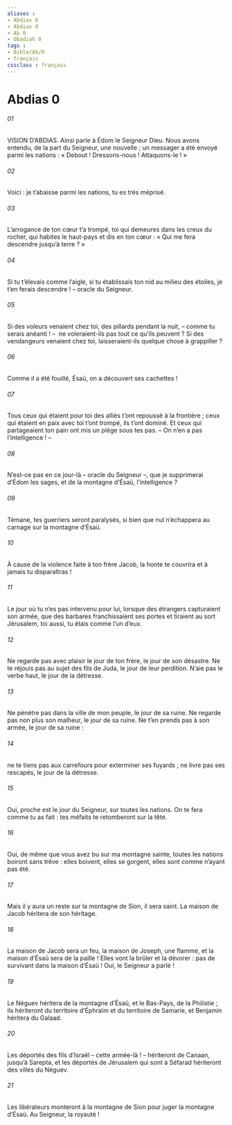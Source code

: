 ```yaml
---
aliases : 
- Abdias 0
- Abdias 0
- Ab 0
- Obadiah 0
tags : 
- Bible/Ab/0
- français
cssclass : français
---
```


# Abdias 0

###### 01
VISION D’ABDIAS.
Ainsi parle à Édom le Seigneur Dieu.
Nous avons entendu, de la part du Seigneur, une nouvelle ;
un messager a été envoyé parmi les nations :
« Debout ! Dressons-nous ! Attaquons-le ! »
###### 02
Voici : je t’abaisse parmi les nations,
tu es très méprisé.
###### 03
L’arrogance de ton cœur t’a trompé,
toi qui demeures dans les creux du rocher,
qui habites le haut-pays
et dis en ton cœur :
« Qui me fera descendre jusqu’à terre ? »
###### 04
Si tu t’élevais comme l’aigle,
si tu établissais ton nid au milieu des étoiles,
je t’en ferais descendre !
– oracle du Seigneur.
###### 05
Si des voleurs venaient chez toi,
des pillards pendant la nuit,
– comme tu serais anéanti ! – 
ne voleraient-ils pas tout ce qu’ils peuvent ?
Si des vendangeurs venaient chez toi,
laisseraient-ils quelque chose à grappiller ?
###### 06
Comme il a été fouillé, Ésaü,
on a découvert ses cachettes !
###### 07
Tous ceux qui étaient pour toi des alliés
t’ont repoussé à la frontière ;
ceux qui étaient en paix avec toi
t’ont trompé, ils t’ont dominé.
Et ceux qui partageaient ton pain
ont mis un piège sous tes pas.
– On n’en a pas l’intelligence ! –
###### 08
N’est-ce pas en ce jour-là
– oracle du Seigneur –,
que je supprimerai d’Édom les sages,
et de la montagne d’Ésaü, l’intelligence ?
###### 09
Témane, tes guerriers seront paralysés,
si bien que nul n’échappera au carnage
sur la montagne d’Ésaü.
###### 10
À cause de la violence faite à ton frère Jacob,
la honte te couvrira
et à jamais tu disparaîtras !
###### 11
Le jour où tu n’es pas intervenu pour lui,
lorsque des étrangers capturaient son armée,
que des barbares franchissaient ses portes
et tiraient au sort Jérusalem,
toi aussi, tu étais comme l’un d’eux.
###### 12
Ne regarde pas avec plaisir le jour de ton frère,
le jour de son désastre.
Ne te réjouis pas au sujet des fils de Juda,
le jour de leur perdition.
N’aie pas le verbe haut,
le jour de la détresse.
###### 13
Ne pénètre pas dans la ville de mon peuple,
le jour de sa ruine.
Ne regarde pas non plus son malheur,
le jour de sa ruine.
Ne t’en prends pas à son armée,
le jour de sa ruine :
###### 14
ne te tiens pas aux carrefours
pour exterminer ses fuyards ;
ne livre pas ses rescapés,
le jour de la détresse.
###### 15
Oui, proche est le jour du Seigneur,
sur toutes les nations.
On te fera comme tu as fait :
tes méfaits te retomberont sur la tête.
###### 16
Oui, de même que vous avez bu sur ma montagne sainte,
toutes les nations boiront sans trêve :
elles boivent, elles se gorgent,
elles sont comme n’ayant pas été.
###### 17
Mais il y aura un reste sur la montagne de Sion,
il sera saint.
La maison de Jacob héritera
de son héritage.
###### 18
La maison de Jacob sera un feu,
la maison de Joseph, une flamme,
et la maison d’Ésaü sera de la paille !
Elles vont la brûler et la dévorer :
pas de survivant dans la maison d’Ésaü !
Oui, le Seigneur a parlé !
###### 19
Le Néguev héritera de la montagne d’Ésaü,
et le Bas-Pays, de la Philistie ;
ils hériteront du territoire d’Éphraïm
et du territoire de Samarie,
et Benjamin héritera du Galaad.
###### 20
Les déportés des fils d’Israël – cette armée-là ! –
hériteront de Canaan, jusqu’à Sarepta,
et les déportés de Jérusalem qui sont à Séfarad
hériteront des villes du Néguev.
###### 21
Les libérateurs monteront à la montagne de Sion
pour juger la montagne d’Ésaü.
Au Seigneur, la royauté !
